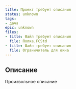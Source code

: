 ```yaml
---
title: Проект требует описания
status: unknown
tags:
- дача
epic: unknown
files:
- title: Файл требует описания
  file: Полка.FCStd
- title: Файл требует описания
  file: Ограничитель для окна
---
```



## Описание

Произвольное описание